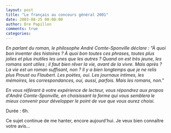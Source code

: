 ```yaml
---
layout: post
title: "Le français au concours général 2001"
date: 2003-08-25 00:00:00
author: Dre Papillon
comments: true
categories: 
---
```



*En parlant du roman, le philosophe André Comte-Sponville déclare : "À quoi bon inventer des histoires ?  À quoi bon toutes ces phrases, toutes plus jolies et plus inutiles les unes que les autres ?  Quand on est très jeune, les romans sont utiles ; il faut bien rêver la vie, avant de la vivre.  Mais après ?  La vie est un roman suffisant, non ?  Il y a bien longtemps que je ne relis plus Proust ou Flaubert.  Les poètes, oui.  Les journaux intimes, les mémoires, les correspondances, oui, aussi, parfois.  Mais les romans, non."*

*En vous référant à votre expérience de lecteur, vous répondrez aux propos d'André Comte-Sponville, en choisissant la forme qui vous semblera le mieux convenir pour développer le point de vue que vous aurez choisi.*

Durée : 6h.

Ce sujet continue de me hanter, encore aujourd'hui.  Je veux bien connaître votre avis...
